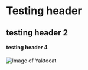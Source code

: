 # Testing header
## testing header 2
#### testing header 4

![Image of Yaktocat](https://octodex.github.com/images/yaktocat.png)
